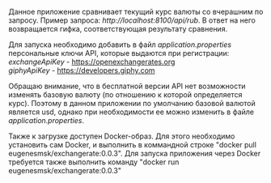 Данное приложение сравнивает текущий курс валюты со вчерашним по запросу. Пример запроса: *http://localhost:8100/api/rub*. В ответ на него возвращается гифка, соответствующая результату сравнения. 

Для запуска необходимо добавить в файл *application.properties* персональные ключи API, которые выдаются при регистрации:
*exchangeApiKey* - https://openexchangerates.org <br/>
*giphyApiKey* - https://developers.giphy.com

Обращаю внимание, что в бесплатной версии API нет возможности изменять базовую валюту (по отношению к которой определяется курс). Поэтому в данном приложении по умолчанию базовой валютой является usd, однако при необходимости ее можно изменить в файле *application.properties*.

Также к загрузке доступен Docker-образ. Для этого необходимо установить сам Docker, и выполнить в коммандной строке "docker pull eugenesmsk/exchangerate:0.0.3". Для запуска приложения через Docker требуется также выполнить команду "docker run eugenesmsk/exchangerate:0.0.3"

